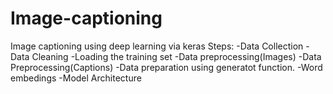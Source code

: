 # Image-captioning
Image captioning using deep learning via keras
Steps:
 -Data Collection
 -Data Cleaning
 -Loading the training set
 -Data preprocessing(Images)
 -Data Preprocessing(Captions)
 -Data preparation using generatot function.
 -Word embedings
 -Model Architecture
